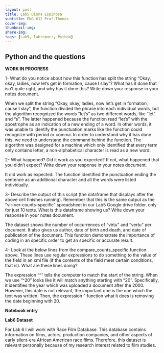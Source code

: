 ```yaml
---
layout: post
title: Lab5 Diona Espinosa
subtitle: ENG 612 Prof.Thomas
cover-img:
thumbnail-img: 
share-img: 
tags: [Lab5, labreport, Python]
---
```


## Python and the questions

**WORK IN PROGRESS**

1- What do you notice about how this function has split the string “Okay, okay, ladies, now let’s get in formation, cause I slay”? What has it done that isn’t quite right, and why has it done this? Write down your response in your notes document.

When we split the string “Okay, okay, ladies, now let’s get in formation, cause I slay”, the function divided the phrase into each individual words, but the algorithm recognized the words “let’s” as two different words, like “let” and “s”. The latter happened because the function read “let’s” with the apostrophe as an indication of a new ending of a word. In other words, it was unable to identify the punctuation marks like the function could recognize with period or comma. In order to understand why it has done this, we need to understand the command behind the function. The algorithm was designed for a machine which only identified that every term only contains letter, a non-alphabetical character is read as a new word.

2- What happened? Did it work as you expected? If not, what happened that you didn’t expect? Write down your response in your notes document.

It did work as expected. The function identified the punctuation ending the sentence as an additional character and all the words were listed individually. 

3- Describe the output of this script (the dataframe that displays after the above cell finishes running). Remember that this is the same output as the “vir-ver-counts-specific” spreadsheet in our Lab5 Google drive folder, only for just 10 texts. What is this dataframe showing us? Write down your response in your notes document.

The dataset shows the number of occurrences of “virtu” and “vertu” per document. It also gives us author, date of birth and death, and date of publication of the document. This function demonstrate the importance of coding in an specific order to get an specific  or accurate result. 

4- Look at the below lines from the compare_counts_specific function above. These lines use regular expressions to do something to the value of the <date> field in an xml file (if the contents of the <date> field meet certain conditions, that is). What are these lines doing?

The expression “^” tells the computer to match the start of the string. When we use “^20” looks like it will match anything starting with “20”. Specifically, it identifies the year which was uploaded a document after the 2000. However, this date is not relevant, the important one is the one which the text was written. Then, the expression ^ function what it does is removing the date beginning with 20. 



**Notebook entry**

**Lab6 Dataset**

For Lab 6 I will work with Race Film Database. This database contains information on films, actors, production companies, and other aspects of early silent-era African American race films. 
Therefore, this dataset is relevant personally because of my research interest related to film studies. 
